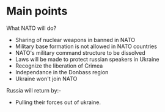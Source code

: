 # Main points

What NATO will do?
- Sharing of nuclear weapons in banned in NATO
- Military base formation is not allowed in NATO countries 
- NATO's military command structure to be dissolved 
- Laws will be made to protect russian speakers in Ukraine
- Recognize the liberation of Crimea
- Independance in the Donbass region
- Ukraine won't join NATO

Russia will return by:-
- Pulling their forces out of ukraine.
